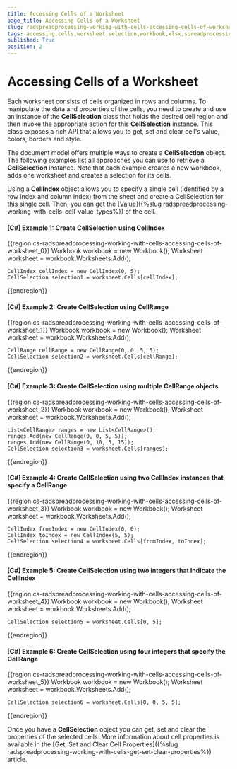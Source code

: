 ```yaml
---
title: Accessing Cells of a Worksheet
page_title: Accessing Cells of a Worksheet
slug: radspreadprocessing-working-with-cells-accessing-cells-of-worksheet
tags: accessing,cells,worksheet,selection,workbook,xlsx,spreadprocessing,
published: True
position: 2
---
```


# Accessing Cells of a Worksheet

Each worksheet consists of cells organized in rows and columns. To manipulate the data and properties of the cells, you need to create and use an instance of the __CellSelection__ class that holds the desired cell region and then invoke the appropriate action for this __CellSelection__ instance. This class exposes a rich API that allows you to get, set and clear cell's value, colors, borders and style.    

The document model offers multiple ways to create a __CellSelection__ object. The following examples list all approaches you can use to retrieve a __CellSelection__ instance. Note that each example creates a new workbook, adds one worksheet and creates a selection for its cells.

Using a **CellIndex** object allows you to specify a single cell (identified by a row index and column index) from the sheet and create a CellSelection for this single cell. Then, you can get the [Value]({%slug radspreadprocessing-working-with-cells-cell-value-types%}) of the cell.                

#### __[C#] Example 1: Create CellSelection using CellIndex__

{{region cs-radspreadprocessing-working-with-cells-accessing-cells-of-worksheet_0}}
	Workbook workbook = new Workbook();
	Worksheet worksheet = workbook.Worksheets.Add();
	
	CellIndex cellIndex = new CellIndex(0, 5);
	CellSelection selection1 = worksheet.Cells[cellIndex];
{{endregion}}


#### __[C#] Example 2: Create CellSelection using CellRange__

{{region cs-radspreadprocessing-working-with-cells-accessing-cells-of-worksheet_1}}
	Workbook workbook = new Workbook();
	Worksheet worksheet = workbook.Worksheets.Add();
	
	CellRange cellRange = new CellRange(0, 0, 5, 5);
	CellSelection selection2 = worksheet.Cells[cellRange];
{{endregion}}
            

#### __[C#] Example 3: Create CellSelection using multiple CellRange objects__

{{region cs-radspreadprocessing-working-with-cells-accessing-cells-of-worksheet_2}}
	Workbook workbook = new Workbook();
	Worksheet worksheet = workbook.Worksheets.Add();
	
	List<CellRange> ranges = new List<CellRange>();
	ranges.Add(new CellRange(0, 0, 5, 5));
	ranges.Add(new CellRange(0, 10, 5, 15));
	CellSelection selection3 = worksheet.Cells[ranges];
{{endregion}}


#### __[C#] Example 4: Create CellSelection using two CellIndex instances that specify a CellRange__

{{region cs-radspreadprocessing-working-with-cells-accessing-cells-of-worksheet_3}}
	Workbook workbook = new Workbook();
	Worksheet worksheet = workbook.Worksheets.Add();
	
	CellIndex fromIndex = new CellIndex(0, 0);
	CellIndex toIndex = new CellIndex(5, 5);
	CellSelection selection4 = worksheet.Cells[fromIndex, toIndex];
{{endregion}}


#### __[C#] Example 5:  Create CellSelection using two integers that indicate the CellIndex__

{{region cs-radspreadprocessing-working-with-cells-accessing-cells-of-worksheet_4}}
	Workbook workbook = new Workbook();
	Worksheet worksheet = workbook.Worksheets.Add();
	
	CellSelection selection5 = worksheet.Cells[0, 5];
{{endregion}}
 

#### __[C#] Example 6: Create CellSelection using four integers that specify the CellRange__

{{region cs-radspreadprocessing-working-with-cells-accessing-cells-of-worksheet_5}}
	Workbook workbook = new Workbook();
	Worksheet worksheet = workbook.Worksheets.Add();
	
	CellSelection selection6 = worksheet.Cells[0, 0, 5, 5];
{{endregion}}



Once you have a __CellSelection__ object you can get, set and clear the properties of the selected cells. More information about cell properties is available in the [Get, Set and Clear Cell Properties]({%slug radspreadprocessing-working-with-cells-get-set-clear-properties%}) article.
        
